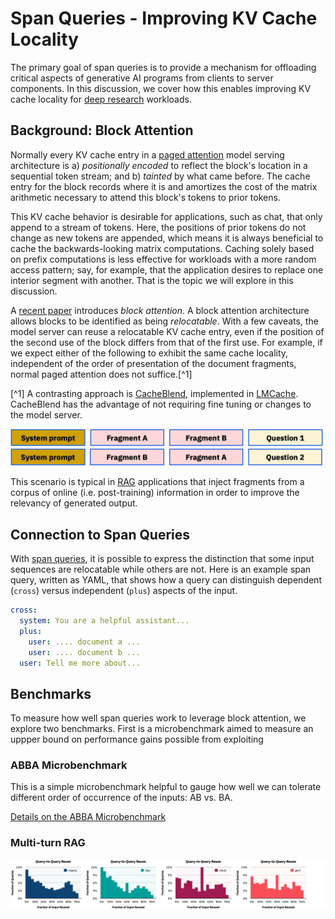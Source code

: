 # Span Queries - Improving KV Cache Locality

The primary goal of span queries is to provide a mechanism for
offloading critical aspects of generative AI programs from clients to
server components. In this discussion, we cover how this enables
improving KV cache locality for [deep
research](https://openai.com/index/introducing-deep-research/)
workloads.

## Background: Block Attention

Normally every KV cache entry in a [paged
attention](https://arxiv.org/abs/2309.06180) model serving
architecture is a) *positionally encoded* to reflect the block's
location in a sequential token stream; and b) *tainted* by what came
before. The cache entry for the block records where it is and
amortizes the cost of the matrix arithmetic necessary to attend this
block's tokens to prior tokens.

This KV cache behavior is desirable for applications, such as chat,
that only append to a stream of tokens. Here, the positions of prior
tokens do not change as new tokens are appended, which means it is
always beneficial to cache the backwards-looking matrix
computations. Caching solely based on prefix computations is less
effective for workloads with a more random access pattern; say, for
example, that the application desires to replace one interior segment
with another. That is the topic we will explore in this discussion.

A [recent paper](https://arxiv.org/pdf/2409) introduces *block
attention*. A block attention architecture allows blocks to be
identified as being *relocatable*. With a few caveats, the model
server can reuse a relocatable KV cache entry, even if the position of
the second use of the block differs from that of the first use.  For
example, if we expect either of the following to exhibit the same
cache locality, independent of the order of presentation of the
document fragments, normal paged attention does not suffice.[^1]

[^1] A contrasting approach is
[CacheBlend](https://arxiv.org/pdf/2405.16444), implemented in
[LMCache](https://github.com/LMCache/LMCache). CacheBlend has the
advantage of not requiring fine tuning or changes to the model server.

<img src="/benchmarks/abba/abba-diagram.svg" width=500>

This scenario is typical in
[RAG](https://en.wikipedia.org/wiki/Retrieval-augmented_generation)
applications that inject fragments from a corpus of online
(i.e. post-training) information in order to improve the relevancy of
generated output.

## Connection to Span Queries

With [span queries](../about.md), it is possible to express the
distinction that some input sequences are relocatable while others are
not. Here is an example span query, written as YAML, that shows how a
query can distinguish dependent (`cross`) versus independent (`plus`)
aspects of the input.

```yaml
cross:
  system: You are a helpful assistant...
  plus:
    user: .... document a ...
    user: .... document b ...
  user: Tell me more about...
```

## Benchmarks

To measure how well span queries work to leverage block attention, we
explore two benchmarks. First is a microbenchmark aimed to measure an
uppper bound on performance gains possible from exploiting 

### ABBA Microbenchmark

This is a simple microbenchmark helpful to gauge how well we can
tolerate different order of occurrence of the inputs: AB vs. BA.

[Details on the ABBA Microbenchmark](/benchmarks/abba#readme)

### Multi-turn RAG 

<img src="/docs/locality/mtrag-locality.svg">
 
